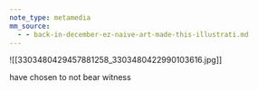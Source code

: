 ```yaml
---
note_type: metamedia
mm_source:
  - - back-in-december-ez-naive-art-made-this-illustrati.md
---
```


![[3303480429457881258_3303480422990103616.jpg]]

have chosen to not bear witness

